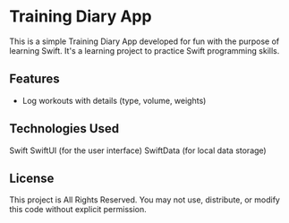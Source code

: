 # Training Diary App
This is a simple Training Diary App developed for fun with the purpose of learning Swift. 
It's a learning project to practice Swift programming skills.

## Features
- Log workouts with details (type, volume, weights)

## Technologies Used
Swift
SwiftUI (for the user interface)
SwiftData (for local data storage)

## License
This project is All Rights Reserved. You may not use, distribute, or modify this code without explicit permission.
